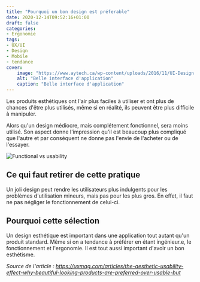 ```yaml
---
title: "Pourquoi un bon design est préferable"
date: 2020-12-14T09:52:16+01:00
draft: false
categories:
- Ergonomie
tags:
- UX/UI
- Design
- Mobile
- tendance
cover:
    image: "https://www.aytech.ca/wp-content/uploads/2016/11/UI-Design.png"
    alt: "Belle interface d'application"
    caption: "Belle interface d'application"
---
```


Les produits esthétiques ont l'air plus faciles à utiliser et ont plus de chances d'être plus utilisés, même si en réalité, ils peuvent être plus difficile à manipuler.

Alors qu'un design médiocre, mais complétement fonctionnel, sera moins utilisé. Son aspect donne l'impression qu'il est beaucoup plus compliqué que l'autre et par conséquent ne donne pas l'envie de l'acheter ou de l'essayer.

![Functional vs usability](https://miro.medium.com/max/1250/1*MswMrIcOLRg9mgkb9w1WOA.jpeg)

## Ce qui faut retirer de cette pratique

Un joli design peut rendre les utilisateurs plus indulgents pour les problèmes d'utilisation mineurs, mais pas pour les plus gros. En effet, il faut ne pas négliger le fonctionnement de celui-ci.



## Pourquoi cette sélection 

Un design esthétique est important dans une application tout autant qu'un produit standard. Même si on a tendance à préférer en étant ingénieur.e, le fonctionnement et l'ergonomie. Il est tout aussi important d'avoir un bon esthétisme. 



*Source de l'article : https://uxmag.com/articles/the-aesthetic-usability-effect-why-beautiful-looking-products-are-preferred-over-usable-but*